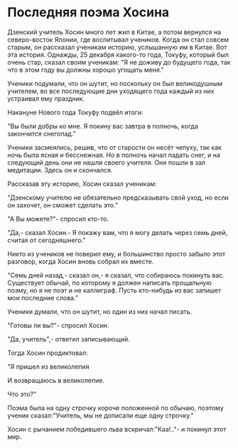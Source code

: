 # Последняя поэма Хосина

Дзенский учитель Хосин много лет жил в Китае, а потом вернулся на северо-восток Японии, где воспитывал учеников. Когда он стал совсем старым, он рассказал ученикам историю, услышанную им в Китае. Вот эта история. Однажды, 25 декабря какого-то года, Токуфу, который был очень стар, сказал своим ученикам: "Я не доживу до будущего года, так что в этом году вы должны хорошо угощать меня."

Ученики подумали, что он шутит, но поскольку он был великодушным учителем, во все последующие дни уходящего года каждый из них устраивал ему праздник.

Накануне Нового года Токуфу подвёл итоги:

"Вы были добры ко мне. Я покину вас завтра в полночь, когда закончится снегопад."

Ученики засмеялись, решив, что от старости он несёт чепуху, так как ночь была ясная и бесснежная. Но в полночь начал падать снег, и на следующий день они не нашли своего учителя. Они пошли в зал медитации. Здесь он и скончался.

Рассказав эту историю, Хосин сказал ученикам:

"Дзенскому учителю не обязательно предсказывать свой уход, но если он захочет, он сможет сделать это."

"А Вы можете?"- спросил кто-то.

"Да,- сказал Хосин.- Я покажу вам, что я могу делать через семь дней, считая от сегодняшнего."

Никто из учеников не поверил ему, и большинство просто забыло этот разговор, когда Хосин вновь собрал их вместе.

"Семь дней назад,- сказал он,- я сказал, что собираюсь покинуть вас. Существует обычай, по которому я должен написать прощальную поэму, но я не поэт и не каллиграф. Пусть кто-нибудь из вас запишет мои последние слова."

Ученики думали, что он шутит, но один из них начал писать.

"Готовы ли вы?"- спросил Хосин.

"Да, учитель",- ответил записывающий.

Тогда Хосин продиктовал:

"Я пришел из великолепия

И возвращаюсь в великолепие.

Что это?"

Поэма была на одну строчку короче положенной по обычаю, поэтому ученик сказал:"Учитель, мы не дописали еще одну строчку."

Хосин с рычанием победившего льва вскричал:"Каа!.."- и покинул этот мир.
